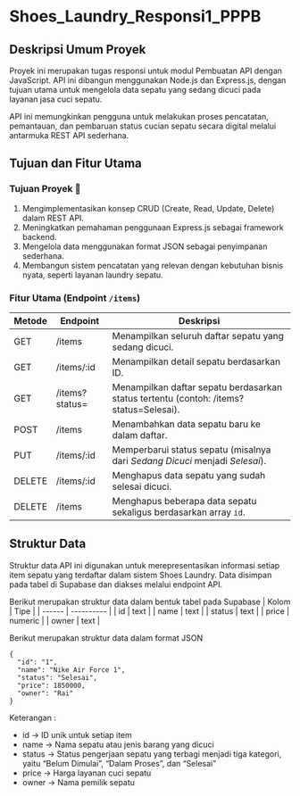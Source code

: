 # Shoes_Laundry_Responsi1_PPPB

## Deskripsi Umum Proyek
Proyek ini merupakan tugas responsi untuk modul Pembuatan API dengan JavaScript.
API ini dibangun menggunakan Node.js dan Express.js, dengan tujuan utama untuk mengelola data sepatu yang sedang dicuci pada layanan jasa cuci sepatu.

API ini memungkinkan pengguna untuk melakukan proses pencatatan, pemantauan, dan pembaruan status cucian sepatu secara digital melalui antarmuka REST API sederhana.

## Tujuan dan Fitur Utama
### Tujuan Proyek 🎯 
1. Mengimplementasikan konsep CRUD (Create, Read, Update, Delete) dalam REST API.
2. Meningkatkan pemahaman penggunaan Express.js sebagai framework backend.
3. Mengelola data menggunakan format JSON sebagai penyimpanan sederhana.
4. Membangun sistem pencatatan yang relevan dengan kebutuhan bisnis nyata, seperti layanan laundry sepatu.

### Fitur Utama (Endpoint `/items`)
| Metode | Endpoint   | Deskripsi                                                                |
| ------ | ---------- | ------------------------------------------------------------------------ |
| GET    | /items     | Menampilkan seluruh daftar sepatu yang sedang dicuci.                    |
| GET    | /items/:id | Menampilkan detail sepatu berdasarkan ID.                                |
| GET    | /items?status= | Menampilkan daftar sepatu berdasarkan status tertentu (contoh: /items?status=Selesai).                              |
| POST   | /items     | Menambahkan data sepatu baru ke dalam daftar.                            |
| PUT    | /items/:id | Memperbarui status sepatu (misalnya dari *Sedang Dicuci* menjadi *Selesai*). |
| DELETE | /items/:id | Menghapus data sepatu yang sudah selesai dicuci.                         |
| DELETE | /items     | Menghapus beberapa data sepatu sekaligus berdasarkan array `id`.          |

## Struktur Data
Struktur data API ini digunakan untuk merepresentasikan informasi setiap item sepatu yang terdaftar dalam sistem Shoes Laundry. Data disimpan pada tabel di Supabase dan diakses melalui endpoint API.

Berikut merupakan struktur data dalam bentuk tabel pada Supabase 
| Kolom | Tipe    | 
| ------ | ---------- | 
| id    | text     | 
| name    | text | 
| status   | text     | 
| price    | numeric | 
| owner | text | 

Berikut merupakan struktur data dalam format JSON
```
{
  "id": "1",
  "name": "Nike Air Force 1",
  "status": "Selesai",
  "price": 1850000,
  "owner": "Rai"
}
```
Keterangan :
- id → ID unik untuk setiap item
- name → Nama sepatu atau jenis barang yang dicuci
- status → Status pengerjaan sepatu yang terbagi menjadi tiga kategori, yaitu “Belum Dimulai”, “Dalam Proses”, dan “Selesai”
- price → Harga layanan cuci sepatu
- owner → Nama pemilik sepatu
